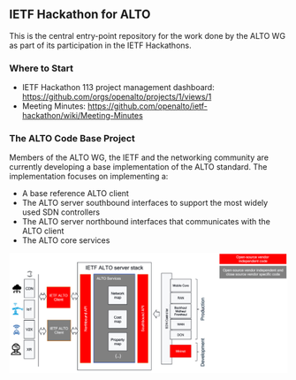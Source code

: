 ## IETF Hackathon for ALTO

This is the central entry-point repository for the work done by the ALTO WG as part of its participation in the IETF Hackathons.

### Where to Start

- IETF Hackathon 113 project management dashboard: https://github.com/orgs/openalto/projects/1/views/1
- Meeting Minutes: https://github.com/openalto/ietf-hackathon/wiki/Meeting-Minutes

### The ALTO Code Base Project

Members of the ALTO WG, the IETF and the networking community are currently developing a base implementation of the ALTO standard. The implementation focuses on implementing a:

- A base reference ALTO client
- The ALTO server southbound interfaces to support the most widely used SDN controllers
- The ALTO server northbound interfaces that communicates with the ALTO client
- The ALTO core services

<img src="/docs/assets/img/ietf-alto-codebase.png" width="700">


